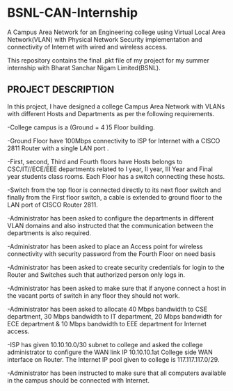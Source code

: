 # BSNL-CAN-Internship
A Campus Area Network for an Engineering college using Virtual Local Area Network(VLAN) with Physical Network Security implementation and connectivity of Internet with wired and wireless access.

This repository contains the final .pkt file of my project for my summer internship with Bharat Sanchar Nigam Limited(BSNL).

## PROJECT DESCRIPTION

In this project, I have designed a college Campus Area Network with VLANs with different Hosts and Departments as per the following requirements. 

-College campus is a (Ground + 4 )5 Floor building.

-Ground Floor have  100Mbps  connectivity to ISP for Internet with a CISCO 2811 Router with a single LAN port . 

-First, second, Third and Fourth floors have Hosts belongs to CSC/IT//ECE/EEE departments related to I year, II year, III Year and Final year students class rooms. Each Floor has a switch connecting these hosts. 

-Switch from the top floor is connected directly to its next floor switch and finally from the First floor switch, a cable is extended to ground floor to the LAN port of CISCO Router 2811.

-Administrator has been asked to configure the departments in different VLAN domains and also instructed that the communication between the departments is also required.

-Administrator has been asked to place an Access point  for wireless connectivity with security password from the  Fourth Floor  on need basis

-Administrator has been asked to create security credentials for login to the Router and Switches such that authorized person only logs in.

-Administrator has been asked to make sure that if anyone connect a host  in the vacant ports of switch in any floor they should not work.

-Administrator has been asked to allocate 40 Mbps bandwidth to CSE department, 30 Mbps bandwidth to IT department, 20 Mbps bandwidth for ECE department & 10 Mbps bandwidth to EEE department for Internet access. 

-ISP has given 10.10.10.0/30 subnet to college and asked the  college administrator to configure the WAN link IP 10.10.10.1at College side WAN interface on Router. The Internet IP pool given to college is 117.117.117.0/29.

-Administrator has been instructed to make sure that all computers available in the campus should be connected with Internet. 
